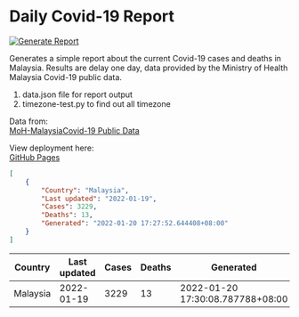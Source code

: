 # Daily Covid-19 Report
[![Generate Report](https://github.com/yapkhaichuen/Daily-Covid-Report/actions/workflows/generate-report.yml/badge.svg)](https://github.com/yapkhaichuen/Daily-Covid-Report/actions/workflows/generate-report.yml)


Generates a simple report about the current Covid-19 cases and deaths in Malaysia.
Results are delay one day, data provided by 
the Ministry of Health Malaysia Covid-19 public data.

1. data.json file for report output
2. timezone-test.py to find out all timezone

Data from: <br>
[MoH-MalaysiaCovid-19 Public Data](https://github.com/MoH-Malaysia/covid19-public)

View deployment here: <br>
[GitHub Pages](https://yapkhaichuen.github.io/daily-covid-report/)

<!-- MARKDOWN-AUTO-DOCS:START (CODE:src=https://raw.githubusercontent.com/yapkhaichuen/daily-covid-report/main/data.json) -->
<!-- The below code snippet is automatically added from https://raw.githubusercontent.com/yapkhaichuen/daily-covid-report/main/data.json -->
```json
[
    {
        "Country": "Malaysia",
        "Last updated": "2022-01-19",
        "Cases": 3229,
        "Deaths": 13,
        "Generated": "2022-01-20 17:27:52.644408+08:00"
    }
]
```
<!-- MARKDOWN-AUTO-DOCS:END -->

<!-- MARKDOWN-AUTO-DOCS:START (JSON_TO_HTML_TABLE:src=./data.json) -->
<table class="JSON-TO-HTML-TABLE"><thead><tr><th class="country-th">Country</th><th class="last-updated-th">Last updated</th><th class="cases-th">Cases</th><th class="deaths-th">Deaths</th><th class="generated-th">Generated</th></tr></thead><tbody ><tr ><td class="country-td td_text">Malaysia</td><td class="last-updated-td td_text">2022-01-19</td><td class="cases-td td_num">3229</td><td class="deaths-td td_num">13</td><td class="generated-td td_text">2022-01-20 17:30:08.787788+08:00</td></tr></tbody></table>
<!-- MARKDOWN-AUTO-DOCS:END -->
